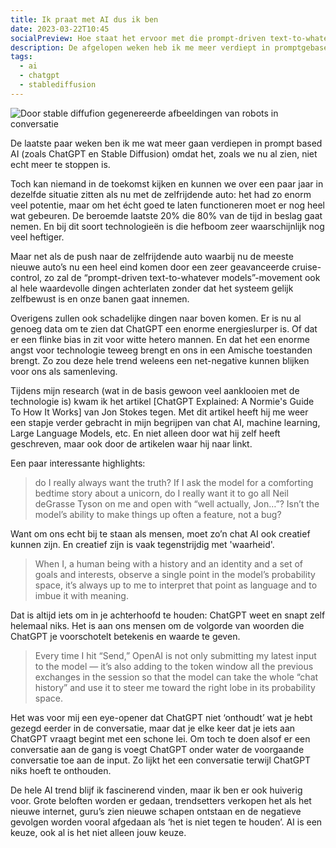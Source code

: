 ```yaml
---
title: Ik praat met AI dus ik ben
date: 2023-03-22T10:45
socialPreview: Hoe staat het ervoor met die prompt-driven text-to-whatever models
description: De afgelopen weken heb ik me meer verdiept in promptgebaseerde AI (zoals ChatGPT en Stable Diffusion). De toekomst is onzeker en kan vergelijkbaar zijn met de huidige situatie van zelfrijdende auto's. Veel potentie, maar nog een lange weg te gaan. Hoewel deze technologieën waardevolle bijdragen kunnen leveren zonder directe bedreiging te vormen, kunnen ze ook negatieve gevolgen hebben, zoals energieverbruik, bias en angst voor technologie.
tags:
  - ai
  - chatgpt
  - stablediffusion
---
```


![Door stable diffufion gegenereerde afbeeldingen van robots in conversatie](/images/blog/chatbots.jpg)

De laatste paar weken ben ik me wat meer gaan verdiepen in prompt based AI (zoals ChatGPT en Stable Diffusion) omdat het, zoals we nu al zien, niet echt meer te stoppen is.

Toch kan niemand in de toekomst kijken en kunnen we over een paar jaar in dezelfde situatie zitten als nu met de zelfrijdende auto: het had zo enorm veel potentie, maar om het écht goed te laten functioneren moet er nog heel wat gebeuren. De beroemde laatste 20% die 80% van de tijd in beslag gaat nemen. En bij dit soort technologieën is die hefboom zeer waarschijnlijk nog veel heftiger.

Maar net als de push naar de zelfrijdende auto waarbij nu de meeste nieuwe auto’s nu een heel eind komen door een zeer geavanceerde cruise-control, zo zal de “prompt-driven text-to-whatever models”-movement ook al hele waardevolle dingen achterlaten zonder dat het systeem gelijk zelfbewust is en onze banen gaat innemen.

Overigens zullen ook schadelijke dingen naar boven komen. Er is nu al genoeg data om te zien dat ChatGPT een enorme energieslurper is. Of dat er een flinke bias in zit voor witte hetero mannen. En dat het een enorme angst voor technologie teweeg brengt en ons in een Amische toestanden brengt. Zo zou deze hele trend weleens een net-negative kunnen blijken voor ons als samenleving.

Tijdens mijn research (wat in de basis gewoon veel aanklooien met de technologie is) kwam ik het artikel [ChatGPT Explained: A Normie's Guide To How It Works] van Jon Stokes tegen. Met dit artikel heeft hij me weer een stapje verder gebracht in mijn begrijpen van chat AI, machine learning, Large Language Models, etc. En niet alleen door wat hij zelf heeft geschreven, maar ook door de artikelen waar hij naar linkt.

Een paar interessante highlights:

> do I really always want the truth? If I ask the model for a comforting bedtime story about a unicorn, do I really want it to go all Neil deGrasse Tyson on me and open with “well actually, Jon…”? Isn’t the model’s ability to make things up often a feature, not a bug?

Want om ons echt bij te staan als mensen, moet zo’n chat AI ook creatief kunnen zijn. En creatief zijn is vaak tegenstrijdig met 'waarheid'.

> When I, a human being with a history and an identity and a set of goals and interests, observe a single point in the model’s probability space, it’s always up to me to interpret that point as language and to imbue it with meaning.

Dat is altijd iets om in je achterhoofd te houden: ChatGPT weet en snapt zelf helemaal niks. Het is aan ons mensen om de volgorde van woorden die ChatGPT je voorschotelt betekenis en waarde te geven.

> Every time I hit “Send,” OpenAI is not only submitting my latest input to the model — it’s also adding to the token window all the previous exchanges in the session so that the model can take the whole “chat history” and use it to steer me toward the right lobe in its probability space.

Het was voor mij een eye-opener dat ChatGPT niet ‘onthoudt’ wat je hebt gezegd eerder in de conversatie, maar dat je elke keer dat je iets aan ChatGPT vraagt begint met een schone lei. Om toch te doen alsof er een conversatie aan de gang is voegt ChatGPT onder water de voorgaande conversatie toe aan de input. Zo lijkt het een conversatie terwijl ChatGPT niks hoeft te onthouden.

De hele AI trend blijf ik fascinerend vinden, maar ik ben er ook huiverig voor. Grote beloften worden er gedaan, trendsetters verkopen het als het nieuwe internet, guru’s zien nieuwe schapen ontstaan en de negatieve gevolgen worden vooral afgedaan als ‘het is niet tegen te houden’. AI is een keuze, ook al is het niet alleen jouw keuze.
